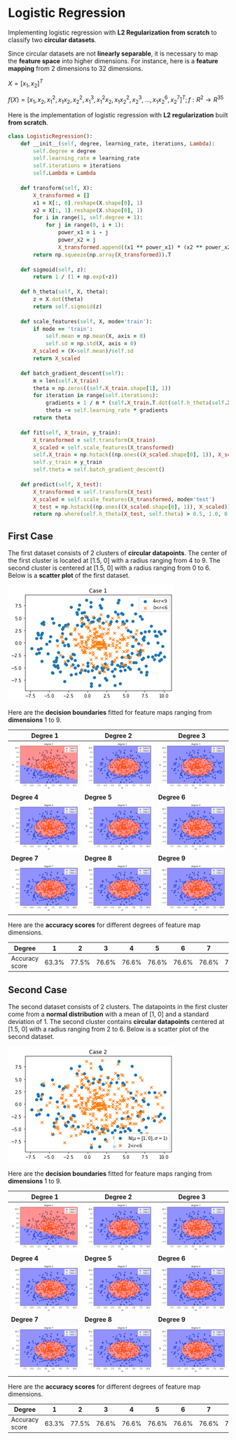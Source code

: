 # Logistic Regression
Implementing logistic regression with **L2 Regularization** **from scratch** to classify two **circular datasets**.

Since circular datasets are not **linearly separable**, it is necessary to map the **feature space** into higher dimensions. For instance, here is a **feature mapping** from 2 dimensions to 32 dimensions.

$X = [x_1,x_2]^T$

$f(X) = [x_1,x_2,x_1^2,x_1x_2,x_2^2,x_1^3,x_1^2x_2,x_1x_2^2,x_2^3,...,x_1x_2^6,x_2^7]^T; f: R^2 \rightarrow R^{35}$

Here is the implementation of logistic regression with **L2 regularization** built **from scratch**.
```ruby
class LogisticRegression():
    def __init__(self, degree, learning_rate, iterations, Lambda):
        self.degree = degree
        self.learning_rate = learning_rate
        self.iterations = iterations
        self.Lambda = Lambda
        
    def transform(self, X):
        X_transformed = []
        x1 = X[:, 0].reshape(X.shape[0], 1)
        x2 = X[:, 1].reshape(X.shape[0], 1)
        for i in range(1, self.degree + 1):
            for j in range(0, i + 1):
                power_x1 = i - j
                power_x2 = j
                X_transformed.append((x1 ** power_x1) * (x2 ** power_x2))  
        return np.squeeze(np.array(X_transformed)).T
        
    def sigmoid(self, z):
        return 1 / (1 + np.exp(-z))
        
    def h_theta(self, X, theta):
        z = X.dot(theta)
        return self.sigmoid(z)

    def scale_features(self, X, mode='train'):
        if mode == 'train':
            self.mean = np.mean(X, axis = 0) 
            self.sd = np.std(X, axis = 0) 
        X_scaled = (X-self.mean)/self.sd
        return X_scaled
    
    def batch_gradient_descent(self):
        m = len(self.X_train)
        theta = np.zeros((self.X_train.shape[1], 1))
        for iteration in range(self.iterations):
            gradients = 1 / m * (self.X_train.T.dot(self.h_theta(self.X_train, theta) - self.y_train) + self.Lambda * theta)
            theta -= self.learning_rate * gradients
        return theta
    
    def fit(self, X_train, y_train):
        X_transformed = self.transform(X_train)
        X_scaled = self.scale_features(X_transformed)
        self.X_train = np.hstack((np.ones((X_scaled.shape[0], 1)), X_scaled))
        self.y_train = y_train
        self.theta = self.batch_gradient_descent()
        
    def predict(self, X_test):
        X_transformed = self.transform(X_test)
        X_scaled = self.scale_features(X_transformed, mode='test')
        X_test = np.hstack((np.ones((X_scaled.shape[0], 1)), X_scaled))
        return np.where(self.h_theta(X_test, self.theta) > 0.5, 1.0, 0.0)
```
## First Case
The first dataset consists of 2 clusters of **circular datapoints**.
The center of the first cluster is located at [1.5, 0] with a radius ranging from 4 to 9.
The second cluster is centered at [1.5, 0] with a radius ranging from 0 to 6.
Below is a **scatter plot** of the first dataset.

<img src="/readme_images/a.png">

Here are the **decision boundaries** fitted for feature maps ranging from **dimensions** 1 to 9.

| Degree 1 | Degree 2 | Degree 3 |
| --- | --- | --- |
| <img src="/readme_images/a1.png"> | <img src="/readme_images/a2.png"> | <img src="/readme_images/a3.png"> |
| **Degree 4** | **Degree 5** | **Degree 6** |
| <img src="/readme_images/a4.png"> | <img src="/readme_images/a5.png"> | <img src="/readme_images/a6.png"> |
| **Degree 7** | **Degree 8** | **Degree 9** |
| <img src="/readme_images/a7.png"> | <img src="/readme_images/a8.png"> | <img src="/readme_images/a9.png"> |

Here are the **accuracy scores** for different degrees of feature map dimensions.

| Degree | 1 | 2 | 3 | 4 | 5 | 6 | 7 | 8 | 9 | 
| --- | --- | --- | --- | --- | --- | --- | --- | --- | --- |
| Accuracy score | 63.3% | 77.5% | 76.6% | 76.6% | 76.6% | 76.6% | 76.6% | 77.5% | 77.5% |


## Second Case
The second dataset consists of 2 clusters. 
The datapoints in the first cluster come from a **normal distribution** with a mean of [1, 0] and a standard deviation of 1. 
The second cluster contains **circular datapoints** centered at [1.5, 0] with a radius ranging from 2 to 6. 
Below is a scatter plot of the second dataset.

<img src="/readme_images/b.png">

Here are the **decision boundaries** fitted for feature maps ranging from **dimensions** 1 to 9.

| Degree 1 | Degree 2 | Degree 3 |
| --- | --- | --- |
| <img src="/readme_images/b1.png"> | <img src="/readme_images/b2.png"> | <img src="/readme_images/b3.png"> |
| **Degree 4** | **Degree 5** | **Degree 6** |
| <img src="/readme_images/b4.png"> | <img src="/readme_images/b5.png"> | <img src="/readme_images/b6.png"> |
| **Degree 7** | **Degree 8** | **Degree 9** |
| <img src="/readme_images/b7.png"> | <img src="/readme_images/b8.png"> | <img src="/readme_images/b9.png"> |

Here are the **accuracy scores** for different degrees of feature map dimensions.

| Degree | 1 | 2 | 3 | 4 | 5 | 6 | 7 | 8 | 9 | 
| --- | --- | --- | --- | --- | --- | --- | --- | --- | --- |
| Accuracy score | 63.3% | 77.5% | 76.6% | 76.6% | 76.6% | 76.6% | 76.6% | 77.5% | 77.5% |
